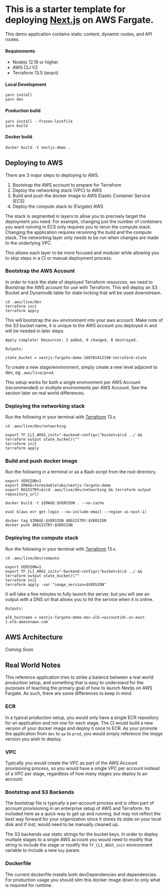 # This is a starter template for deploying [Next.js](https://nextjs.org/learn) on AWS Fargate.

This demo application contains static content, dynamic routes, and API routes.

#### Requirements

- Nodejs 12.16 or higher
- AWS CLI V2
- Terraform 13.5 (exact)

#### Local Development

```
yarn install
yarn dev
```

#### Production build

```
yarn install --frozen-lockfile
yarn build
```

#### Docker build

```
docker build -t nextjs-demo .
```

## Deploying to AWS

There are 3 major steps to deploying to AWS.

1. Bootstrap the AWS account to prepare for Terrafrom
1. Deploy the networking stack (VPC) to AWS
1. Build and push the docker image to AWS Elastic Container Service (ECS)
1. Deploy the compute stack to (Fargate) AWS

The stack is segmented in layers to allow you to precisely target the deployment you need.
For example, changing just the number of containers you want running in ECS only requires
you to rerun the compute stack. Changing the application requires rerunning the build and
the compute stack. The networking layer only needs to be run when changes are made to the
underlying VPC. 

This allows each layer to be more focused and modular while allowing you to skip steps in
a CI or manual deployment process.

### Bootstrap the AWS Account

In order to track the state of deployed Terraform resources, we need to Bootstrap the
AWS account for use with Terraform. This will deploy an S3 Bucket and Dynamodb table for
state locking that will be used downstream.

```
cd .aws/live/dev
terraform init
terraform apply
```

This will bootstrap the `dev` environment into your aws account. Make note of the S3 bucket
name, it is unique to the AWS account you deployed in and will be needed in later steps.

```
Apply complete! Resources: 2 added, 0 changed, 0 destroyed.

Outputs:

state_bucket = nextjs-fargate-demo-168765413198-terraform-state
```

To create a new
stage/environment, simply create a new level adjacent to dev, eg `.aws/live/prod`.

This setup works for both a single environment per AWS Account (recommended) or multiple 
environments per AWS Account. See the section later on real world differences.

### Deploying the networking stack

Run the following in your terminal with [Terraform](https://www.terraform.io/downloads.html) 13.x.

```
cd .aws/live/dev/networking

export TF_CLI_ARGS_init="-backend-config=\"bucket=$(cd ../ && terraform output state_bucket)\""
terraform init 
terraform apply
```

### Build and push docker image

Run the following in a terminal or as a Bash script from the root directory.

```
export VERSION=1
export IMAGE=formidablelabs/nextjs-fargate-demo
export REGISTRY=$(cd .aws/live/dev/networking && terraform output repository_url)

docker build -t $IMAGE:$VERSION . --no-cache

eval $(aws ecr get-login --no-include-email --region us-east-1)

docker tag $IMAGE:$VERSION $REGISTRY:$VERSION
docker push $REGISTRY:$VERSION
```

### Deploying the compute stack

Run the following in your terminal with [Terraform](https://www.terraform.io/downloads.html) 13.x.

```
cd .aws/live/dev/compute

export VERSION=1
export TF_CLI_ARGS_init="-backend-config=\"bucket=$(cd ../ && terraform output state_bucket)\""
terraform init
terraform apply -var "image_version=$VERSION"
```

It will take a few minutes to fully launch the server, but you will see an output with a DNS url that allows you to hit the service when it is online.

```
Outputs:

alb_hostname = nextjs-fargate-demo-dev-alb-<accountid>.us-east-1.elb.amazonaws.com
```

## AWS Architecture

*Coming Soon*

## Real World Notes

This reference application tries to strike a balance between a real world production setup, and
something that is easy to understand for the purposes of teaching the primary goal of
how to launch Nextjs on AWS Fargate. As such, there are some differences to keep in mind.

### ECR

In a typical production setup, you would only have a single ECR repository for an application
and not one for each stage. The CI would build a new version of your docker image and deploy
it once to ECR. As your promote the application from `dev` to `qa` to `prod`, you would simply
reference the image version you wish to deploy.

### VPC

Typically you would create the VPC as part of the AWS Account provisioning process, so you would have a single VPC per account instead of a VPC per stage, regardless of how many stages you deploy to an account.

### Bootstrap and S3 Backends

The bootstrap file is typically a per-account process and is often part of account provisioning
in an enterprise setup of AWS and Terraform. Its included here as a quick way to get up and
running, but may not reflect the best way forward for your organization since it stores its
state on your local disk and if lost, would need to be manually cleaned up.

The S3 backends use static strings for the bucket keys. In order to deploy multiple stages
to a single AWS account you would need to modify that string to include the stage or modify
the `TF_CLI_ARGS_init` environment variable to include a new `key` param.

### Dockerfile

The current dockerfile installs both devDependencies and dependencies. For production usage you should slim this docker image down to only what is required for runtime.
